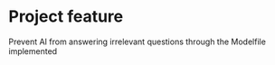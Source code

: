 # Project feature
Prevent AI from answering irrelevant questions
through the Modelfile implemented

